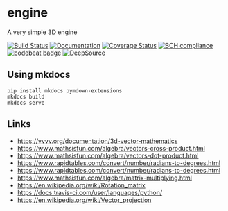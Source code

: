 # engine
A very simple 3D engine

[![Build Status](https://travis-ci.org/Nachtfeuer/engine.svg?branch=master)](https://travis-ci.org/Nachtfeuer/engine)
[![Documentation](https://img.shields.io/badge/documentation-ok-brightgreen.svg)](https://nachtfeuer.github.io/engine/)
[![Coverage Status](https://coveralls.io/repos/github/Nachtfeuer/engine/badge.svg?branch=master)](https://coveralls.io/github/Nachtfeuer/engine?branch=master)
[![BCH compliance](https://bettercodehub.com/edge/badge/Nachtfeuer/engine?branch=master)](https://bettercodehub.com/)
[![codebeat badge](https://codebeat.co/badges/ddf9af2f-4072-43ab-82ed-f499ecdabbcd)](https://codebeat.co/projects/github-com-nachtfeuer-engine-master)
[![DeepSource](https://static.deepsource.io/deepsource-badge-light-mini.svg)](https://deepsource.io/gh/Nachtfeuer/engine/?ref=repository-badge)

## Using mkdocs

```
pip install mkdocs pymdown-extensions
mkdocs build
mkdocs serve
```

## Links

 - https://vvvv.org/documentation/3d-vector-mathematics
 - https://www.mathsisfun.com/algebra/vectors-cross-product.html
 - https://www.mathsisfun.com/algebra/vectors-dot-product.html
 - https://www.rapidtables.com/convert/number/radians-to-degrees.html
 - https://www.rapidtables.com/convert/number/radians-to-degrees.html
 - https://www.mathsisfun.com/algebra/matrix-multiplying.html 
 - https://en.wikipedia.org/wiki/Rotation_matrix
 - https://docs.travis-ci.com/user/languages/python/
 - https://en.wikipedia.org/wiki/Vector_projection
